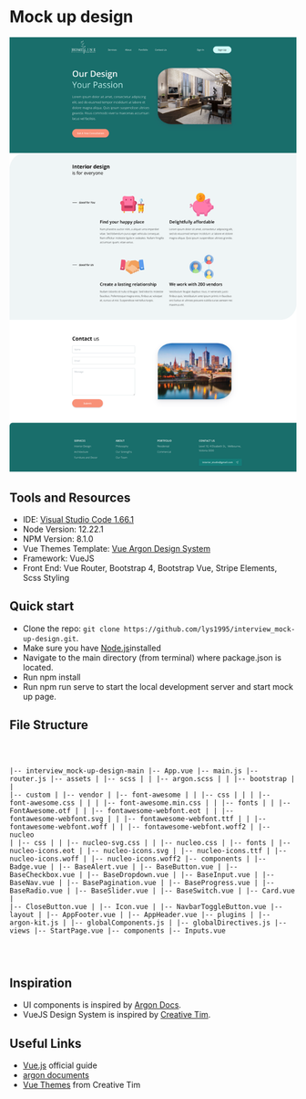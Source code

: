 <h1>Mock up design</a></h1>
<p><img src="./public/img/brand/demo.png"/></p>

<h2 id="documentation">Tools and Resources</h2>

<ul>
  <li>IDE: <a href="https://code.visualstudio.com/download">Visual Studio Code 1.66.1</a></li>
  <li>Node Version: 12.22.1</li>
  <li>NPM Version: 8.1.0</li>
  <li>Vue Themes Template: <a href="https://www.creative-tim.com/product/vue-argon-design-system?affiliate_id=116187">Vue Argon Design System</a></li>
  <li>Framework: VueJS</li>
  <li>Front End: Vue Router, Bootstrap 4, Bootstrap Vue, Stripe Elements, Scss Styling</i>
</ul>

<h2 id="quick-start">Quick start</h2>

<ul>
  <li>Clone the repo: <code class="highlighter-rouge">git clone https://github.com/lys1995/interview_mock-up-design.git</code>.</li>
  <li>Make sure you have <a href="https://nodejs.org/en/">Node.js</a>installed</li>
  <li>Navigate to the main directory (from terminal) where package.json is located.</li>
  <li>Run npm install</li>
  <li>Run npm run serve to start the local development server and start mock up page.</li>
</ul>

<h2 id="file-structure">File Structure</h2>

<div class="highlighter-rouge"><div class="highlight"><pre class="highlight"><code>

|-- interview_mock-up-design-main
    |-- App.vue
    |-- main.js
    |-- router.js
    |-- assets
    |   |-- scss
    |   |   |-- argon.scss
    |   |   |-- bootstrap
    |   |   |-- custom
    |   |-- vendor
    |       |-- font-awesome
    |       |   |-- css
    |       |   |   |-- font-awesome.css
    |       |   |   |-- font-awesome.min.css
    |       |   |-- fonts
    |       |       |-- FontAwesome.otf
    |       |       |-- fontawesome-webfont.eot
    |       |       |-- fontawesome-webfont.svg
    |       |       |-- fontawesome-webfont.ttf
    |       |       |-- fontawesome-webfont.woff
    |       |       |-- fontawesome-webfont.woff2
    |       |-- nucleo
    |           |-- css
    |           |   |-- nucleo-svg.css
    |           |   |-- nucleo.css
    |           |-- fonts
    |               |-- nucleo-icons.eot
    |               |-- nucleo-icons.svg
    |               |-- nucleo-icons.ttf
    |               |-- nucleo-icons.woff
    |               |-- nucleo-icons.woff2
    |-- components
    |   |-- Badge.vue
    |   |-- BaseAlert.vue
    |   |-- BaseButton.vue
    |   |-- BaseCheckbox.vue
    |   |-- BaseDropdown.vue
    |   |-- BaseInput.vue
    |   |-- BaseNav.vue
    |   |-- BasePagination.vue
    |   |-- BaseProgress.vue
    |   |-- BaseRadio.vue
    |   |-- BaseSlider.vue
    |   |-- BaseSwitch.vue
    |   |-- Card.vue
    |   |-- CloseButton.vue
    |   |-- Icon.vue
    |   |-- NavbarToggleButton.vue
    |-- layout
    |   |-- AppFooter.vue
    |   |-- AppHeader.vue
    |-- plugins
    |   |-- argon-kit.js
    |   |-- globalComponents.js
    |   |-- globalDirectives.js
    |-- views
        |-- StartPage.vue
        |-- components
            |-- Inputs.vue

</code></pre></div></div>

<h2>Inspiration</h2>

<ul>
  <li>UI components is inspired by <a href="https://demos.creative-tim.com/vue-argon-design-system/documentation/#argon-design-system">Argon Docs</a>.</li>
  <li>VueJS Design System is inspired by <a href="https://www.creative-tim.com/product/vue-argon-design-system?affiliate_id=116187">Creative Tim<a>.</li>
</ul>

<h2 id="useful-links">Useful Links</h2>

<ul>
  <li><a href="https://v2.vuejs.org/v2/guide/">Vue.js</a> official guide</li>
  <li><a href="https://www.youtube.com/channel/UCVyTG4sCw-rOvB9oHkzZD1w">argon documents</a></li>
  <li><a href="https://v2.vuejs.org/resources/themes.html">Vue Themes</a> from Creative Tim</li>
</ul>
